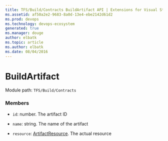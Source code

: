 ```yaml
---
title: TFS/Build/Contracts BuildArtifact API | Extensions for Visual Studio Team Services
ms.assetid: af50a2e2-9683-8a0d-13e4-ebe2142d61d2
ms.prod: devops
ms.technology: devops-ecosystem
generated: true
ms.manager: douge
author: elbatk
ms.topic: article
ms.author: elbatk
ms.date: 08/04/2016
---
```


# BuildArtifact

Module path: `TFS/Build/Contracts`


### Members

* `id`: number. The artifact ID

* `name`: string. The name of the artifact

* `resource`: [ArtifactResource](./ArtifactResource.md). The actual resource

